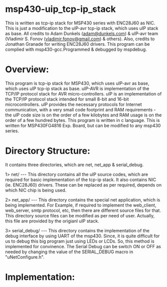 msp430-uip_tcp-ip_stack
========================
This is written as tcp-ip stack for MSP430 series with ENC28J60 as NIC. This is 
just a modification to the uIP-avr tcp-ip stack, which uses uIP stack as base.
All credits to Adam Dunkels (adam@dunkels.com) & uIP-avr team (Vladimir S. Fonov 
(vladimir.fonov@gmail.com) & others). Also, credits to Jonathan Granade for 
writing ENC28J60 drivers.
This program can be complied with msp430-gcc.Programmed & debugged by mspdebug.

Overview:
=========
This program is tcp-ip stack for MSP430, which uses uIP-avr as base, which uses
uIP tcp-ip stack as base.
uIP-AVR is implementation of the TCP/IP protocol stack for AVR micro-controllers.
uIP is an implementation of the TCP/IP protocol stack intended for small 8-bit 
and 16-bit microcontrollers. uIP provides the necessary protocols for Internet 
communication, with a very small code footprint and RAM requirements - the uIP
code size is on the order of a few kilobytes and RAM usage is on the order of a 
few hundred bytes.
This program is written in c language. This is written for MSP430FG4816 Exp.
Board, but can be modified to any msp430 series.

Directory Structure:
====================
It contains three directories, which are net, net_app & serial_debug.

1> net/ --- This directory contains all the uIP source codes, which are required
for basic implementation of the tcp-ip stack. It also contains NIC (ie. ENC28J60)
drivers. These can be replaced as per required, depends on which NIC chip is being 
used.

2> net_app/ --- This directory contains the special net application, which is 
being implemented. For Example, if required to implement the web_client,
web_server, smtp protocol, etc, then there are different source files for that.
This directory source files can be modified as per need of user.
Actually, this file are provided by the origianl uIP stack.

3> serial_debug/ --- This directory contains the implementation of the debug 
interface by using UART of the msp430. Since, it is quite difficult for us to 
debug this big program just using LEDs or LCDs. So, this method is implemented
for convinence. The Serial Debug can be switch ON or OFF as needed by changing 
the value of the SERIAL_DEBUG macro in "uNetConfigure.h".

Implementation:
===============


